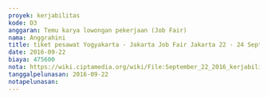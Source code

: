 ```yaml
---
proyek: kerjabilitas
kode: D3
anggaran: Temu karya lowongan pekerjaan (Job Fair)
nama: Anggrahini
title: tiket pesawat Yogyakarta - Jakarta Job Fair Jakarta 22 - 24 September 2016
date: 2016-09-22
biaya: 475600
nota: https://wiki.ciptamedia.org/wiki/File:September_22_2016_kerjabilitas_D3_tiket_pesawat_Jogja_Jakarta_inok.pdf
tanggalpelunasan: 2016-09-22
notapelunasan:
---
```

